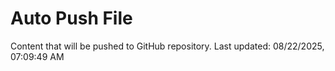 # Auto Push File

Content that will be pushed to GitHub repository.
Last updated: 08/22/2025, 07:09:49 AM